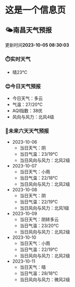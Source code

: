 # 这是一个信息页 
## 🌤️**南昌**天气预报
更新时间**2023-10-05 08:30:03**
### ⏱️实时天气
- 晴23℃
### 😊今日天气预报
- 今日天气：多云
- 气温：27/20℃
- AQI指数：38优
- 风向与风力：北风4级
### 🤩未来六天天气预报
- 2023-10-06
  - 当日天气：阴
  - 当日气温：23/19℃
  - 当日风向与风力：北风2级
- 2023-10-07
  - 当日天气：小雨
  - 当日气温：22/18℃
  - 当日风向与风力：北风2级
- 2023-10-08
  - 当日天气：阴
  - 当日气温：22/19℃
  - 当日风向与风力：北风1级
- 2023-10-09
  - 当日天气：阴转多云
  - 当日气温：23/20℃
  - 当日风向与风力：北风2级
- 2023-10-10
  - 当日天气：小雨
  - 当日气温：22/19℃
  - 当日风向与风力：北风2级
- 2023-10-11
  - 当日天气：晴
  - 当日气温：28/18℃
  - 当日风向与风力：微风2级

